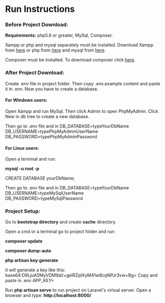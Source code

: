 # Run Instructions
### Before Project Download:
**Requirements:** php5.6 or greater, MySql, Composer.

Xampp or php and mysql separately must be installed. Download Xampp from [here](https://www.apachefriends.org/download.html) or php from [here](http://php.net/downloads.php) and mysql from [here](https://dev.mysql.com/downloads/installer/).

Composer must be installed. To download composer click [here](https://getcomposer.org/download/).
### After Project Download:
Create .env file in project folder. Then copy .env.example content and paste it in .env.
Now you have to create a database. 
#### For Windows users:
Open Xampp and run MySql. Then click Admin to open PhpMyAdmin. Click New in db tree to create a new database. 

Then go to .env file and in DB_DATABASE=typeYourDbName DB_USERNAME=typePhpMyAdminUserName DB_PASSWORD=typePhpMyAdminPassword
#### For Linux users:
Open a terminal and run:

**mysql -u root -p**

CREATE DATABASE yourDbName;

Then go to .env file and in DB_DATABASE=typeYourDbName DB_USERNAME=typeMySqlUserName DB_PASSWORD=typeMySqlPassword
### Project Setup:
Go to **bootstrap directory** and create **cache** directory.

Open a cmd or a terminal go to project folder and run:

**composer update**

**composer dump-auto**

**php artisan key:generate**

It will generate a key like this: base64:D9LjuA5MyVDM9al/+gelRZplXyM41w8cqNPJr3vw+Bg= Copy and paste in .env APP_KEY=

Run **php artisan serve** to run project on Laravel's virtual server. Open a browser and type: **http://localhost:8000/** 
